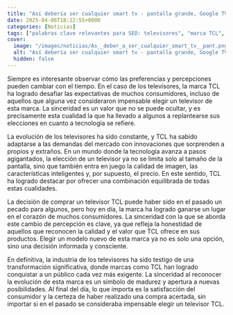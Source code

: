 ```yaml
---
title: "Así debería ser cualquier smart tv - pantalla grande, Google TV y un precio que sorprende"
date: 2025-04-06T18:22:55+0000
categories: [Noticias]
tags: ["palabras clave relevantes para SEO: televisores", "marca TCL", "tecnología", "calidad de imagen", "características inteligentes", "precio", "consumidores."]
cover:
  image: "/images/noticias/As__deber_a_ser_cualquier_smart_tv__pant.png"
  alt: "Así debería ser cualquier smart tv - pantalla grande, Google TV y un precio que sorprende"
  hidden: false
---
```


Siempre es interesante observar cómo las preferencias y percepciones pueden cambiar con el tiempo. En el caso de los televisores, la marca TCL ha logrado desafiar las expectativas de muchos consumidores, incluso de aquellos que alguna vez consideraron impensable elegir un televisor de esta marca. La sinceridad es un valor que no se puede ocultar, y es precisamente esta cualidad la que ha llevado a algunos a replantearse sus elecciones en cuanto a tecnología se refiere.

La evolución de los televisores ha sido constante, y TCL ha sabido adaptarse a las demandas del mercado con innovaciones que sorprenden a propios y extraños. En un mundo donde la tecnología avanza a pasos agigantados, la elección de un televisor ya no se limita solo al tamaño de la pantalla, sino que también entra en juego la calidad de imagen, las características inteligentes y, por supuesto, el precio. En este sentido, TCL ha logrado destacar por ofrecer una combinación equilibrada de todas estas cualidades.

La decisión de comprar un televisor TCL puede haber sido en el pasado un pecado para algunos, pero hoy en día, la marca ha logrado ganarse un lugar en el corazón de muchos consumidores. La sinceridad con la que se aborda este cambio de percepción es clave, ya que refleja la honestidad de aquellos que reconocen la calidad y el valor que TCL ofrece en sus productos. Elegir un modelo nuevo de esta marca ya no es solo una opción, sino una decisión informada y consciente.

En definitiva, la industria de los televisores ha sido testigo de una transformación significativa, donde marcas como TCL han logrado conquistar a un público cada vez más exigente. La sinceridad al reconocer la evolución de esta marca es un símbolo de madurez y apertura a nuevas posibilidades. Al final del día, lo que importa es la satisfacción del consumidor y la certeza de haber realizado una compra acertada, sin importar si en el pasado se consideraba impensable elegir un televisor TCL.
